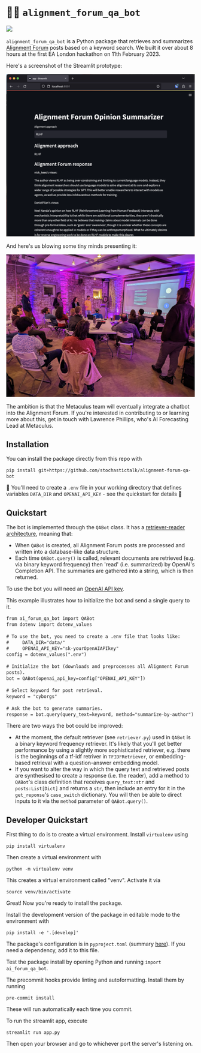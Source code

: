 # 📏💬 `alignment_forum_qa_bot`

![](https://img.shields.io/github/stars/stochastictalk/alignment-forum-qa-bot?style=social)

`alignment_forum_qa_bot` is a Python package that retrieves and summarizes [Alignment Forum](https://www.alignmentforum.org/) posts based on a keyword search. We built it over about 8 hours at the first EA London hackathon on 11th February 2023.

Here's a screenshot of the Streamlit prototype:

![](assets/screenshot.png)

And here's us blowing some tiny minds presenting it:

![](assets/presentation.jpeg)

The ambition is that the Metaculus team will eventually integrate a chatbot into the Alignment Forum. If you're interested in contributing to or learning more about this, get in touch with Lawrence Phillips, who's AI Forecasting Lead at Metaculus.

## Installation

You can install the package directly from this repo with
```
pip install git+https://github.com/stochastictalk/alignment-forum-qa-bot
```
🚨 You'll need to create a `.env` file in your working directory that defines variables `DATA_DIR` and `OPENAI_API_KEY` - see the quickstart for details 🚨

## Quickstart

The bot is implemented through the `QABot` class. It has a [retriever-reader architecture](https://www.pinecone.io/learn/retriever-models/), meaning that:
- When `QABot` is created, all Alignment Forum posts are processed and written into a database-like data structure.
- Each time `QABot.query()` is called, relevant documents are retrieved (e.g. via binary keyword frequency) then 'read' (i.e. summarized) by OpenAI's Completion API. The summaries are gathered into a string, which is then returned.

To use the bot you will need an [OpenAI API key](https://openai.com/api/).

This example illustrates how to initialize the bot and send a single query to it.

```
from ai_forum_qa_bot import QABot
from dotenv import dotenv_values

# To use the bot, you need to create a .env file that looks like:
#     DATA_DIR="data/"
#     OPENAI_API_KEY="sk-yourOpenAIAPIkey"
config = dotenv_values(".env")

# Initialize the bot (downloads and preprocesses all Alignment Forum posts).
bot = QABot(openai_api_key=config["OPENAI_API_KEY"])

# Select keyword for post retrieval.
keyword = "cyborgs"

# Ask the bot to generate summaries.
response = bot.query(query_text=keyword, method="summarize-by-author")
```

There are two ways the bot could be improved:
* At the moment, the default retriever (see `retriever.py`) used in `QABot` is a binary keyword frequency retriever. It's likely that you'll get better performance by using a slightly more sophisticated retriever, e.g. there is the beginnings of a tf-idf retriver in `TFIDFRetriever`, or embedding-based retrieval with a question-answer embedding model.
* If you want to alter the way in which the query text and retrieved posts are synthesised to create a response (i.e. the reader), add a method to `QABot`'s class definition that receives `query_text:str` and `posts:List[Dict]` and returns a `str`, then include an entry for it in the `get_reponse`'s `case_switch` dictionary. You will then be able to direct inputs to it via the `method` parameter of `QABot.query()`.

## Developer Quickstart

First thing to do is to create a virtual environment. Install `virtualenv` using
```
pip install virtualenv
```
Then create a virtual environment with
```
python -m virtualenv venv
```
This creates a virtual environment called "venv". Activate it via
```
source venv/bin/activate
```
Great! Now you're ready to install the package.

Install the development version of the package in editable mode to the environment with
```
pip install -e '.[develop]'
```
The package's configuration is in `pyproject.toml` (summary [here](https://setuptools.pypa.io/en/latest/userguide/pyproject_config.html)). If you need a dependency, add it to this file.

Test the package install by opening Python and running `import ai_forum_qa_bot`.

The precommit hooks provide linting and autoformatting. Install them by running
```
pre-commit install
```
These will run automatically each time you commit.

To run the streamlit app, execute
```
streamlit run app.py
```
Then open your browser and go to whichever port the server's listening on.
